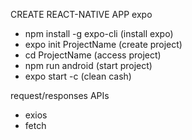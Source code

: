 CREATE REACT-NATIVE APP expo

- npm install -g expo-cli (install expo)
- expo init ProjectName (create project)
- cd ProjectName (access project)
- npm run android (start project)
- expo start -c (clean cash)

request/responses APIs
- exios
- fetch
